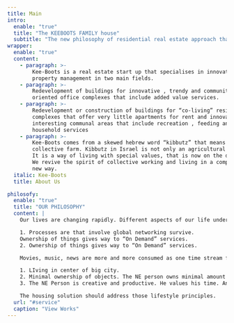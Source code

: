 ```yaml
---
title: Main
intro:
  enable: "true"
  title: "The KEEBOOTS FAMILY house"
  subtitle: "The new philosophy of residential real estate approach that promotes and enables a new concept of life in accordance with latest tendencies"
wrapper:
  enable: "true"
  content:
    - paragraph: >-
        Kee-Boots is a real estate start up that specialises in innovative
        property management in two main fields.
    - paragraph: >-
        Redevelopment of buildings for innovative , trendy and community
        oriented office complexes that include added value services.
    - paragraph: >-
        Redevelopment or construction of buildings for “co-living” residential
        complexes that offer very little apartments for rent and innovative and
        interesting communal areas that include recreation , feeding and
        household services
    - paragraph: >-
        Kee-Boots comes from a skewed hebrew word “kibbutz” that means
        collective farm. Kibbutz in Israel is not only an agricultural village.
        It is a way of living with special values, that is now on the decline .
        We revive the spirit of collective working and living in a completely
        new way.
  italic: Kee-Boots
  title: About Us

philosofy:
  enable: "true"
  title: "OUR PHILOSOPHY"
  content: |
    Our lives are changing rapidly. Different aspects of our life undergo profound change. For example the social media changed the way we interact with each other. Uber changes the transportation in the cities. Car sharing services make car owning an obsolete concept. And so on. Two clear tendencies can be spotted. Processes are that involve global networking survive.

    1. Processes are that involve global networking survive.
    Ownership of things gives way to “On Demand” services.
    2. Ownership of things gives way to “On Demand” services.

    Movies, music, news are more and more consumed as one time stream from the cloud rather than buying and storing it on your PC or as a hard copy. Also Bikes, Cars are more and more used via sharing services rather than by owning one. The real estate market also undergoes this change. We see the meteoric rise of office coworking space company “WeWork”. The concept involves buying membership in a global network of offices, rather than buying or renting specific office. The concept also involves global network of members that interact with each other. We also see the efforts to make a start up in the area of residential real estate. For example a “WeWork” spin off “We live”. Roam.co However a lot is yet to be done in this field. We propose to create a new philosophy of residential real estate approach that promotes and enables a new concept of life in accordance with latest tendencies. To adjust the actual Real Estate project we must first define the right lifestyle for a new generation of people. We will call this new lifestyle “New Exist” (NE).

    1. LIving in center of big city.
    2. Minimal ownership of objects. The NE person owns minimal amount of objects. A few jeans, a few T shirts, sneakers, a notebook and as smartphone is basically all he needs.
    3. The NE Person is creative and productive. He values his time. And tries to waste as little time as possible on “technical” household chores such as cleaning, cooking and washing clothes (unless he decides one of those things is a hobby).

    The housing solution should address those lifestyle principles.
  url: "#service"
  caption: "View Works"
---
```

